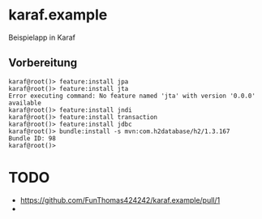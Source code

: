 karaf.example
=============

Beispielapp in Karaf

Vorbereitung
------------

	karaf@root()> feature:install jpa
	karaf@root()> feature:install jta
	Error executing command: No feature named 'jta' with version '0.0.0' available
	karaf@root()> feature:install jndi
	karaf@root()> feature:install transaction
	karaf@root()> feature:install jdbc
	karaf@root()> bundle:install -s mvn:com.h2database/h2/1.3.167
	Bundle ID: 98
	karaf@root()> 

TODO
====
* https://github.com/FunThomas424242/karaf.example/pull/1
*

